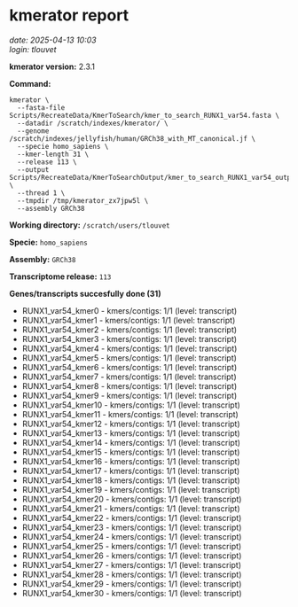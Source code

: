 # kmerator report
*date: 2025-04-13 10:03*  
*login: tlouvet*

**kmerator version:** 2.3.1

**Command:**

```
kmerator \
  --fasta-file Scripts/RecreateData/KmerToSearch/kmer_to_search_RUNX1_var54.fasta \
  --datadir /scratch/indexes/kmerator/ \
  --genome /scratch/indexes/jellyfish/human/GRCh38_with_MT_canonical.jf \
  --specie homo_sapiens \
  --kmer-length 31 \
  --release 113 \
  --output Scripts/RecreateData/KmerToSearchOutput/kmer_to_search_RUNX1_var54_output \
  --thread 1 \
  --tmpdir /tmp/kmerator_zx7jpw5l \
  --assembly GRCh38
```

**Working directory:** `/scratch/users/tlouvet`

**Specie:** `homo_sapiens`

**Assembly:** `GRCh38`

**Transcriptome release:** `113`

**Genes/transcripts succesfully done (31)**

- RUNX1_var54_kmer0 - kmers/contigs: 1/1 (level: transcript)
- RUNX1_var54_kmer1 - kmers/contigs: 1/1 (level: transcript)
- RUNX1_var54_kmer2 - kmers/contigs: 1/1 (level: transcript)
- RUNX1_var54_kmer3 - kmers/contigs: 1/1 (level: transcript)
- RUNX1_var54_kmer4 - kmers/contigs: 1/1 (level: transcript)
- RUNX1_var54_kmer5 - kmers/contigs: 1/1 (level: transcript)
- RUNX1_var54_kmer6 - kmers/contigs: 1/1 (level: transcript)
- RUNX1_var54_kmer7 - kmers/contigs: 1/1 (level: transcript)
- RUNX1_var54_kmer8 - kmers/contigs: 1/1 (level: transcript)
- RUNX1_var54_kmer9 - kmers/contigs: 1/1 (level: transcript)
- RUNX1_var54_kmer10 - kmers/contigs: 1/1 (level: transcript)
- RUNX1_var54_kmer11 - kmers/contigs: 1/1 (level: transcript)
- RUNX1_var54_kmer12 - kmers/contigs: 1/1 (level: transcript)
- RUNX1_var54_kmer13 - kmers/contigs: 1/1 (level: transcript)
- RUNX1_var54_kmer14 - kmers/contigs: 1/1 (level: transcript)
- RUNX1_var54_kmer15 - kmers/contigs: 1/1 (level: transcript)
- RUNX1_var54_kmer16 - kmers/contigs: 1/1 (level: transcript)
- RUNX1_var54_kmer17 - kmers/contigs: 1/1 (level: transcript)
- RUNX1_var54_kmer18 - kmers/contigs: 1/1 (level: transcript)
- RUNX1_var54_kmer19 - kmers/contigs: 1/1 (level: transcript)
- RUNX1_var54_kmer20 - kmers/contigs: 1/1 (level: transcript)
- RUNX1_var54_kmer21 - kmers/contigs: 1/1 (level: transcript)
- RUNX1_var54_kmer22 - kmers/contigs: 1/1 (level: transcript)
- RUNX1_var54_kmer23 - kmers/contigs: 1/1 (level: transcript)
- RUNX1_var54_kmer24 - kmers/contigs: 1/1 (level: transcript)
- RUNX1_var54_kmer25 - kmers/contigs: 1/1 (level: transcript)
- RUNX1_var54_kmer26 - kmers/contigs: 1/1 (level: transcript)
- RUNX1_var54_kmer27 - kmers/contigs: 1/1 (level: transcript)
- RUNX1_var54_kmer28 - kmers/contigs: 1/1 (level: transcript)
- RUNX1_var54_kmer29 - kmers/contigs: 1/1 (level: transcript)
- RUNX1_var54_kmer30 - kmers/contigs: 1/1 (level: transcript)
